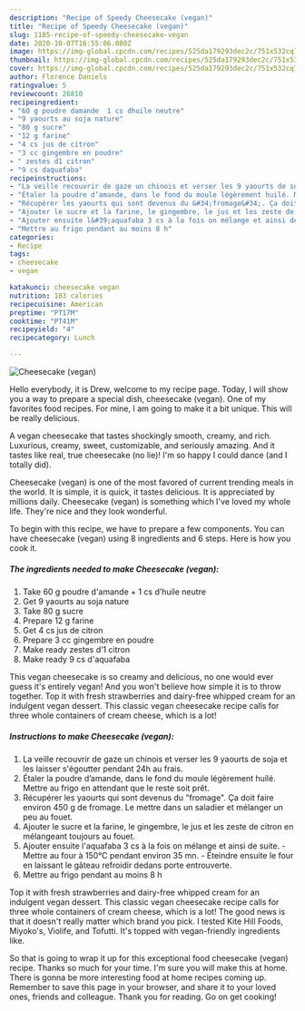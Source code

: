 ```yaml
---
description: "Recipe of Speedy Cheesecake (vegan)"
title: "Recipe of Speedy Cheesecake (vegan)"
slug: 1185-recipe-of-speedy-cheesecake-vegan
date: 2020-10-07T16:55:06.080Z
image: https://img-global.cpcdn.com/recipes/525da179293dec2c/751x532cq70/cheesecake-vegan-photo-principale-de-la-recette.jpg
thumbnail: https://img-global.cpcdn.com/recipes/525da179293dec2c/751x532cq70/cheesecake-vegan-photo-principale-de-la-recette.jpg
cover: https://img-global.cpcdn.com/recipes/525da179293dec2c/751x532cq70/cheesecake-vegan-photo-principale-de-la-recette.jpg
author: Florence Daniels
ratingvalue: 5
reviewcount: 26810
recipeingredient:
- "60 g poudre damande  1 cs dhuile neutre"
- "9 yaourts au soja nature"
- "80 g sucre"
- "12 g farine"
- "4 cs jus de citron"
- "3 cc gingembre en poudre"
- " zestes d1 citron"
- "9 cs daquafaba"
recipeinstructions:
- "​La veille recouvrir de gaze un chinois et verser les 9 yaourts de soja et les laisser s&#39;égoutter pendant 24h au frais."
- "Étaler la poudre d’amande, dans le fond du moule légèrement huilé. Mettre au frigo en attendant que le reste soit prêt."
- "Récupérer les yaourts qui sont devenus du &#34;fromage&#34;. Ça doit faire environ 450 g de fromage. Le mettre dans un saladier et mélanger un peu au fouet."
- "Ajouter le sucre et la farine, le gingembre, le jus et les zeste de citron en mélangeant toujours au fouet."
- "Ajouter ensuite l&#39;aquafaba 3 cs à la fois on mélange et ainsi de suite. Mettre au four à 150°C pendant environ 35 mn. Éteindre ensuite le four en laissant le gâteau refroidir dedans porte entrouverte."
- "Mettre au frigo pendant au moins 8 h"
categories:
- Recipe
tags:
- cheesecake
- vegan

katakunci: cheesecake vegan 
nutrition: 183 calories
recipecuisine: American
preptime: "PT17M"
cooktime: "PT41M"
recipeyield: "4"
recipecategory: Lunch

---
```



![Cheesecake (vegan)](https://img-global.cpcdn.com/recipes/525da179293dec2c/751x532cq70/cheesecake-vegan-photo-principale-de-la-recette.jpg)

Hello everybody, it is Drew, welcome to my recipe page. Today, I will show you a way to prepare a special dish, cheesecake (vegan). One of my favorites food recipes. For mine, I am going to make it a bit unique. This will be really delicious.

A vegan cheesecake that tastes shockingly smooth, creamy, and rich. Luxurious, creamy, sweet, customizable, and seriously amazing. And it tastes like real, true cheesecake (no lie)! I&#39;m so happy I could dance (and I totally did).

Cheesecake (vegan) is one of the most favored of current trending meals in the world. It is simple, it is quick, it tastes delicious. It is appreciated by millions daily. Cheesecake (vegan) is something which I've loved my whole life. They're nice and they look wonderful.


To begin with this recipe, we have to prepare a few components. You can have cheesecake (vegan) using 8 ingredients and 6 steps. Here is how you cook it.

<!--inarticleads1-->

##### The ingredients needed to make Cheesecake (vegan):

1. Take 60 g poudre d&#39;amande + 1 cs d’huile neutre
1. Get 9 yaourts au soja nature
1. Take 80 g sucre
1. Prepare 12 g farine
1. Get 4 cs jus de citron
1. Prepare 3 cc gingembre en poudre
1. Make ready  zestes d’1 citron
1. Make ready 9 cs d&#39;aquafaba


This vegan cheesecake is so creamy and delicious, no one would ever guess it&#39;s entirely vegan! And you won&#39;t believe how simple it is to throw together. Top it with fresh strawberries and dairy-free whipped cream for an indulgent vegan dessert. This classic vegan cheesecake recipe calls for three whole containers of cream cheese, which is a lot! 

<!--inarticleads2-->

##### Instructions to make Cheesecake (vegan):

1. ​La veille recouvrir de gaze un chinois et verser les 9 yaourts de soja et les laisser s&#39;égoutter pendant 24h au frais.
1. Étaler la poudre d’amande, dans le fond du moule légèrement huilé. Mettre au frigo en attendant que le reste soit prêt.
1. Récupérer les yaourts qui sont devenus du &#34;fromage&#34;. Ça doit faire environ 450 g de fromage. Le mettre dans un saladier et mélanger un peu au fouet.
1. Ajouter le sucre et la farine, le gingembre, le jus et les zeste de citron en mélangeant toujours au fouet.
1. Ajouter ensuite l&#39;aquafaba 3 cs à la fois on mélange et ainsi de suite. - Mettre au four à 150°C pendant environ 35 mn. - Éteindre ensuite le four en laissant le gâteau refroidir dedans porte entrouverte.
1. Mettre au frigo pendant au moins 8 h


Top it with fresh strawberries and dairy-free whipped cream for an indulgent vegan dessert. This classic vegan cheesecake recipe calls for three whole containers of cream cheese, which is a lot! The good news is that it doesn&#39;t really matter which brand you pick. I tested Kite Hill Foods, Miyoko&#39;s, Violife, and Tofutti. It&#39;s topped with vegan-friendly ingredients like. 

So that is going to wrap it up for this exceptional food cheesecake (vegan) recipe. Thanks so much for your time. I'm sure you will make this at home. There is gonna be more interesting food at home recipes coming up. Remember to save this page in your browser, and share it to your loved ones, friends and colleague. Thank you for reading. Go on get cooking!
